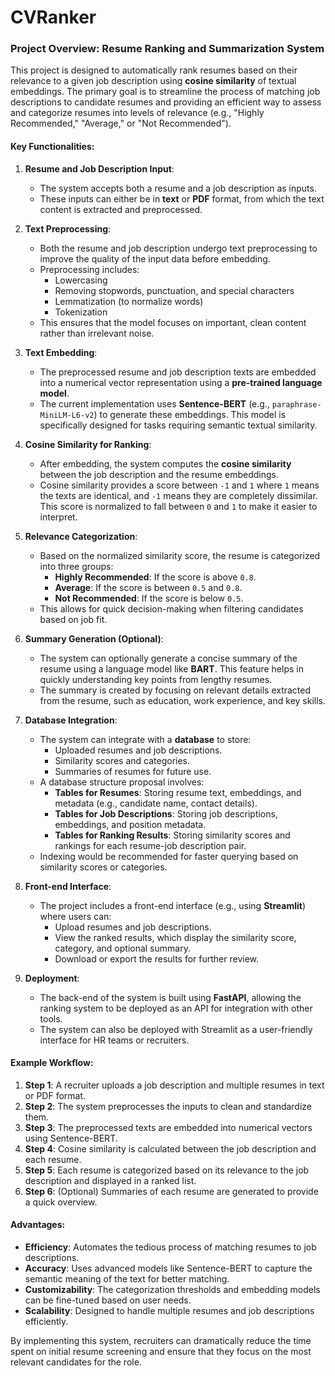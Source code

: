 # CVRanker

### Project Overview: Resume Ranking and Summarization System

This project is designed to automatically rank resumes based on their relevance to a given job description using **cosine similarity** of textual embeddings. The primary goal is to streamline the process of matching job descriptions to candidate resumes and providing an efficient way to assess and categorize resumes into levels of relevance (e.g., "Highly Recommended," "Average," or "Not Recommended").

#### Key Functionalities:

1. **Resume and Job Description Input**:
   - The system accepts both a resume and a job description as inputs. 
   - These inputs can either be in **text** or **PDF** format, from which the text content is extracted and preprocessed.

2. **Text Preprocessing**:
   - Both the resume and job description undergo text preprocessing to improve the quality of the input data before embedding.
   - Preprocessing includes:
     - Lowercasing
     - Removing stopwords, punctuation, and special characters
     - Lemmatization (to normalize words)
     - Tokenization
   - This ensures that the model focuses on important, clean content rather than irrelevant noise.

3. **Text Embedding**:
   - The preprocessed resume and job description texts are embedded into a numerical vector representation using a **pre-trained language model**.
   - The current implementation uses **Sentence-BERT** (e.g., `paraphrase-MiniLM-L6-v2`) to generate these embeddings. This model is specifically designed for tasks requiring semantic textual similarity.

4. **Cosine Similarity for Ranking**:
   - After embedding, the system computes the **cosine similarity** between the job description and the resume embeddings.
   - Cosine similarity provides a score between `-1` and `1` where `1` means the texts are identical, and `-1` means they are completely dissimilar. This score is normalized to fall between `0` and `1` to make it easier to interpret.

5. **Relevance Categorization**:
   - Based on the normalized similarity score, the resume is categorized into three groups:
     - **Highly Recommended**: If the score is above `0.8`.
     - **Average**: If the score is between `0.5` and `0.8`.
     - **Not Recommended**: If the score is below `0.5`.
   - This allows for quick decision-making when filtering candidates based on job fit.

6. **Summary Generation (Optional)**:
   - The system can optionally generate a concise summary of the resume using a language model like **BART**. This feature helps in quickly understanding key points from lengthy resumes.
   - The summary is created by focusing on relevant details extracted from the resume, such as education, work experience, and key skills.

7. **Database Integration**:
   - The system can integrate with a **database** to store:
     - Uploaded resumes and job descriptions.
     - Similarity scores and categories.
     - Summaries of resumes for future use.
   - A database structure proposal involves:
     - **Tables for Resumes**: Storing resume text, embeddings, and metadata (e.g., candidate name, contact details).
     - **Tables for Job Descriptions**: Storing job descriptions, embeddings, and position metadata.
     - **Tables for Ranking Results**: Storing similarity scores and rankings for each resume-job description pair.
   - Indexing would be recommended for faster querying based on similarity scores or categories.

8. **Front-end Interface**:
   - The project includes a front-end interface (e.g., using **Streamlit**) where users can:
     - Upload resumes and job descriptions.
     - View the ranked results, which display the similarity score, category, and optional summary.
     - Download or export the results for further review.

9. **Deployment**:
   - The back-end of the system is built using **FastAPI**, allowing the ranking system to be deployed as an API for integration with other tools.
   - The system can also be deployed with Streamlit as a user-friendly interface for HR teams or recruiters.

#### Example Workflow:
1. **Step 1**: A recruiter uploads a job description and multiple resumes in text or PDF format.
2. **Step 2**: The system preprocesses the inputs to clean and standardize them.
3. **Step 3**: The preprocessed texts are embedded into numerical vectors using Sentence-BERT.
4. **Step 4**: Cosine similarity is calculated between the job description and each resume.
5. **Step 5**: Each resume is categorized based on its relevance to the job description and displayed in a ranked list.
6. **Step 6**: (Optional) Summaries of each resume are generated to provide a quick overview.

#### Advantages:
- **Efficiency**: Automates the tedious process of matching resumes to job descriptions.
- **Accuracy**: Uses advanced models like Sentence-BERT to capture the semantic meaning of the text for better matching.
- **Customizability**: The categorization thresholds and embedding models can be fine-tuned based on user needs.
- **Scalability**: Designed to handle multiple resumes and job descriptions efficiently.

By implementing this system, recruiters can dramatically reduce the time spent on initial resume screening and ensure that they focus on the most relevant candidates for the role.
